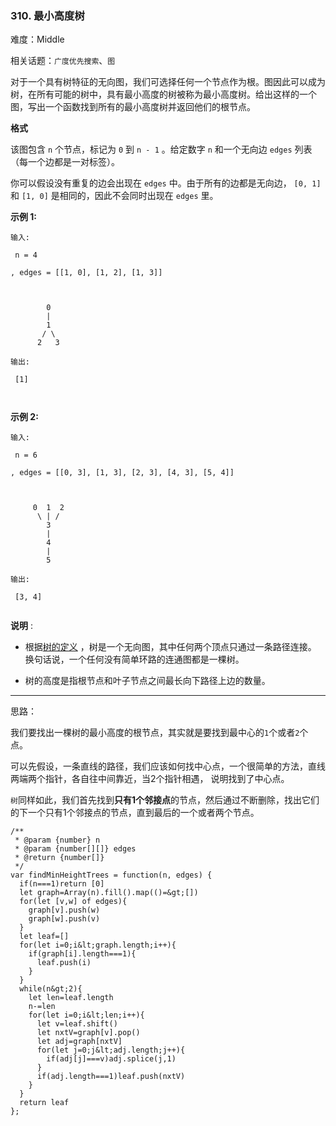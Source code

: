 ### 310. 最小高度树

难度：Middle

相关话题：`广度优先搜索`、`图`

对于一个具有树特征的无向图，我们可选择任何一个节点作为根。图因此可以成为树，在所有可能的树中，具有最小高度的树被称为最小高度树。给出这样的一个图，写出一个函数找到所有的最小高度树并返回他们的根节点。



 **格式** 



该图包含 `n` 个节点，标记为 `0` 到 `n - 1` 。给定数字 `n` 和一个无向边 `edges` 列表（每一个边都是一对标签）。



你可以假设没有重复的边会出现在 `edges` 中。由于所有的边都是无向边，  `[0, 1]` 和 `[1, 0]` 是相同的，因此不会同时出现在 `edges` 里。



 **示例 1:** 





```
输入:

 n = 4

, edges = [[1, 0], [1, 2], [1, 3]]



        0
        |
        1
       / \
      2   3 

输出:

 [1]



```

 **示例 2:** 





```
输入:

 n = 6

, edges = [[0, 3], [1, 3], [2, 3], [4, 3], [5, 4]]



     0  1  2
      \ | /
        3
        |
        4
        |
        5 

输出:

 [3, 4]


```

 **说明** :





* 根据[树的定义](https://baike.baidu.com/item/%E6%A0%91/2699484?fromtitle=%E6%95%B0%E6%8D%AE%E7%BB%93%E6%9E%84+%E6%A0%91&amp;fromid=12062173&amp;fr=aladdin)
，树是一个无向图，其中任何两个顶点只通过一条路径连接。 换句话说，一个任何没有简单环路的连通图都是一棵树。

* 树的高度是指根节点和叶子节点之间最长向下路径上边的数量。






-----

思路：

我们要找出一棵树的最小高度的根节点，其实就是要找到最中心的`1`个或者`2`个点。

可以先假设，一条直线的路径，我们应该如何找中心点，一个很简单的方法，直线两端两个指针，各自往中间靠近，当2个指针相遇，
说明找到了中心点。

`树`同样如此，我们首先找到**只有1个邻接点**的节点，然后通过不断删除，找出它们的下一个只有1个邻接点的节点，直到最后的一个或者两个节点。


```
/**
 * @param {number} n
 * @param {number[][]} edges
 * @return {number[]}
 */
var findMinHeightTrees = function(n, edges) {
  if(n===1)return [0]
  let graph=Array(n).fill().map(()=&gt;[])
  for(let [v,w] of edges){
    graph[v].push(w)
    graph[w].push(v)
  }
  let leaf=[]
  for(let i=0;i&lt;graph.length;i++){
    if(graph[i].length===1){
      leaf.push(i)
    }
  }
  while(n&gt;2){
    let len=leaf.length
    n-=len
    for(let i=0;i&lt;len;i++){
      let v=leaf.shift()
      let nxtV=graph[v].pop()
      let adj=graph[nxtV]
      for(let j=0;j&lt;adj.length;j++){
        if(adj[j]===v)adj.splice(j,1)
      }
      if(adj.length===1)leaf.push(nxtV)
    }
  }
  return leaf
};



```

